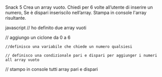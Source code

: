 Snack 5
Crea un array vuoto.
Chiedi per 6 volte all’utente di inserire un numero,
Se è dispari inseriscilo nell’array.
Stampa in console l'array risultante.

javascript
// ho definito due array vuoti 

// aggiungo un ciclone da 0 a 6

    //definisco una variabile che chiede un numero qualsiesi

    // definisco una condizionale pari e dispari per aggiunger i numeri all array vuoto
    
// stampo in console tutti array pari e dispari

